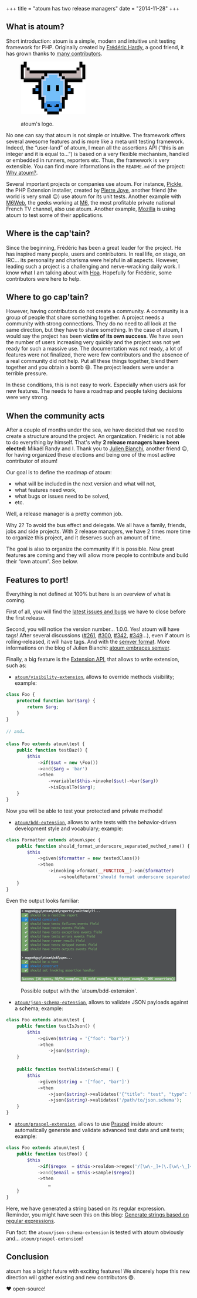 +++
title = "atoum has two release managers"
date = "2014-11-28"
+++

## What is atoum?

Short introduction: atoum is a simple, modern and intuitive unit testing
framework for PHP. Originally created by [Frédéric
Hardy](http://blog.mageekbox.net/), a good friend, it has grown thanks
to [many
contributors](https://github.com/atoum/atoum/graphs/contributors).

<figure>

  ![atoum's logo](./atoum-logo.png)

  <figcaption>
  atoum's logo.
  </figcaption>

</figure>

No one can say that atoum is not simple or intuitive. The framework
offers several awesome features and is more like a meta unit testing
framework. Indeed, the “user-land” of atoum, I mean all the assertions
API (“this is an integer and it is equal to…”) is based on a very
flexible mechanism, handled or embedded in runners, reporters etc. Thus,
the framework is very extensible. You can find more informations in the
`README.md` of the project: [Why
atoum?](https://github.com/atoum/atoum#why-atoum).

Several important projects or companies use atoum. For instance,
[Pickle](https://github.com/FriendsOfPHP/pickle/), the PHP Extension
installer, created by [Pierre Joye](https://twitter.com/PierreJoye),
another friend (the world is very small 😉) use atoum for its unit
tests. Another example with [M6Web](https://github.com/M6Web), the geeks
working at [M6](https://en.wikipedia.org/wiki/M6_%28TV_channel%29), the
most profitable private national French TV channel, also use atoum.
Another example, [Mozilla](http://mozilla.org/) is using atoum to test
some of their applications.

## Where is the cap'tain?

Since the beginning, Frédéric has been a great leader for the project.
He has inspired many people, users and contributors. In real life, on
stage, on IRC… its personality and charisma were helpful in all aspects.
However, leading such a project is a challenging and nerve-wracking
daily work. I know what I am talking about with
[Hoa](http://hoa-project.net/). Hopefully for Frédéric, some
contributors were here to help.

## Where to go cap'tain?

However, having contributors do not create a community. A community is a
group of people that share something together. A project needs a
community with strong connections. They do no need to all look at the
same direction, but they have to share something. In the case of atoum,
I would say the project has been **victim of its own success**. We have
seen the number of users increasing very quickly and the project was not
yet ready for such a massive use. The documentation was not ready, a lot
of features were not finalized, there were few contributors and the
absence of a real community did not help. Put all these things together,
blend them together and you obtain a bomb 😄. The project leaders were
under a terrible pressure.

In these conditions, this is not easy to work. Especially when users ask
for new features. The needs to have a roadmap and people taking
decisions were very strong.

## When the community acts

After a couple of months under the sea, we have decided that we need to
create a structure around the project. An organization. Frédéric is not
able to do everything by himself. That's why **2 release managers have
been elected**: Mikaël Randy and I. Thank you to [Julien
Bianchi](http://jubianchi.fr/), another friend 😉, for having organized
these elections and being one of the most active contributor of atoum!

Our goal is to define the roadmap of atoum:

- what will be included in the next version and what will not,
- what features need work,
- what bugs or issues need to be solved,
- etc.

Well, a release manager is a pretty common job.

Why 2? To avoid the bus effect and delegate. We all have a family,
friends, jobs and side projects. With 2 release managers, we have
2 times more time to organize this project, and it deserves such an
amount of time.

The goal is also to organize the community if it is possible. New great
features are coming and they will allow more people to contribute and
build their “own atoum”. See below.

## Features to port!

Everything is not defined at 100% but here is an overview of what is
coming.

First of all, you will find the [latest issues and
bugs](https://github.com/atoum/atoum/milestones/1.0.0) we have to close
before the first release.

Second, you will notice the version number… 1.0.0. Yes! atoum will have
tags! After several discussions
([#261](https://github.com/atoum/atoum/issues/261),
[#300](https://github.com/atoum/atoum/issues/300),
[#342](https://github.com/atoum/atoum/issues/342),
[#349](https://github.com/atoum/atoum/issues/349)…), even if atoum is
rolling-released, it will have tags. And with the [semver
format](http://semver.org/). More informations on the blog of Julien
Bianchi: [atoum embraces semver](http://jubianchi.fr/atoum-release.htm).

Finally, a big feature is the [Extension
API](https://github.com/atoum/atoum/pull/330), that allows to write
extension, such as:

- [`atoum/visibility-extension`](https://github.com/atoum/visibility-extension),
  allows to override methods visibility; example:

``` php
class Foo {
    protected function bar($arg) {
        return $arg;
    }
}

// and…

class Foo extends atoum\test {
    public function testBaz() {
        $this
            ->if($sut = new \Foo())
            ->and($arg = 'bar')
            ->then
                ->variable($this->invoke($sut)->bar($arg))
                ->isEqualTo($arg);
    }
}
```

Now you will be able to test your protected and private methods!

- [`atoum/bdd-extension`](https://github.com/atoum/bdd-extension),
  allows to write tests with the behavior-driven development style and
  vocabulary; example:

``` php
class Formatter extends atoum\spec {
    public function should_format_underscore_separated_method_name() {
        $this
            ->given($formatter = new testedClass())
            ->then
                ->invoking->format(__FUNCTION__)->on($formatter)
                    ->shouldReturn('should format underscore separated method name');
    }
}
```

Even the output looks familiar:

<figure>

  ![Example of a terminal output](output.png)
  
  <figcaption>
  Possible output with the `atoum/bdd-extension`.
  </figcaption>

</figure>

- [`atoum/json-schema-extension`](https://github.com/atoum/json-schema-extension),
  allows to validate JSON payloads against a schema; example:

``` php
class Foo extends atoum\test {
    public function testIsJson() {
        $this
            ->given($string = '{"foo": "bar"}')
            ->then
                ->json($string);
    }

    public function testValidatesSchema() {
        $this
            ->given($string = '["foo", "bar"]')
            ->then
                ->json($string)->validates('{"title": "test", "type": "array"}')
                ->json($string)->validates('/path/to/json.schema');
    }
}
```

- [`atoum/praspel-extension`](https://github.com/hoaproject/Contributions-Atoum-PraspelExtension),
  allows to use [Praspel](https://en.wikipedia.org/wiki/Praspel) inside
  atoum: automatically generate and validate advanced test data and unit
  tests; example:

``` php
class Foo extends atoum\test {
    public function testFoo() {
        $this
            ->if($regex  = $this->realdom->regex('/[\w\-_]+(\.[\w\-\_]+)*@\w\.(net|org)/'))
            ->and($email = $this->sample($regex))
            ->then
                …
    }
}
```

Here, we have generated a string based on its regular expression.
Reminder, you might have seen this on this blog: [Generate strings based
on regular
expressions](@/articles/2014-09-30-generate-strings-based-on-regular-expressions/index.md).

Fun fact: the `atoum/json-schema-extension` is tested with atoum
obviously and… `atoum/praspel-extension`!

## Conclusion

atoum has a bright future with exciting features! We sincerely hope this
new direction will gather existing and new contributors 😄.

❤️ open-source!
